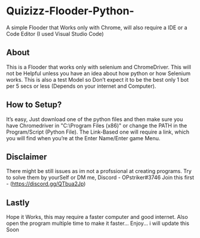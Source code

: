 # Quizizz-Flooder-Python-
A simple Flooder that Works only with Chrome, will also require a IDE or a Code Editor (I used Visual Studio Code)
## About
This is a Flooder that works only with selenium and ChromeDriver. This will not be Helpful unless you have an idea about how python or how Selenium works.
This is also a test Model so Don’t expect it to be the best only 1 bot per 5 secs or less (Depends on your internet and Computer).
## How to Setup?
It’s easy, Just download one of the python files and then make sure you have 
Chromedriver in "C:\Program Files (x86)" or change the PATH in the Program/Script (Python File).
The Link-Based one will require a link, which you will find when you’re at the Enter Name/Enter game Menu.
## Disclaimer
There might be still issues as im not a profssional at creating programs. Try to solve them by yourSelf or DM me, Discord - OPstriker#3746 
Join this first - (https://discord.gg/QTbua2Jp)
## Lastly 
Hope it Works, this may require a faster computer and good internet. Also open the program multiple time to make it faster... 
Enjoy... i will update this Soon
